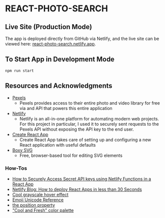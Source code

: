 # REACT-PHOTO-SEARCH

## Live Site (Production Mode)

The app is deployed directly from GitHub via Netlify, and the live site can be viewed here: [react-photo-search.netlify.app](https://react-photo-search.netlify.app/).  

## To Start App in Development Mode

`npm run start`  

## Resources and Acknowledgments  

- [Pexels](https://www.pexels.com/api)  
  - Pexels provides access to their entire photo and video library for free via and API that powers this entire application
- [Netlify](https://docs.netlify.com/)  
  - Netlify is an all-in-one platform for automating modern web projects. For this project in particular, I used it to securely sent requests to the Pexels API without exposing the API key to the end user.  
- [Create React App](https://create-react-app.dev/)  
  - Create React App takes care of setting up and configuring a new React application with useful defaults  
- [Boxy SVG](https://boxy-svg.com/)  
  - Free, browser-based tool for editing SVG elements

### How-Tos

- [How to Securely Access Secret API keys using Netlify Functions in a React App](https://www.freecodecamp.org/news/how-to-access-secret-api-keys-using-netlify-functions-in-a-react-app/)
- [Netlify Blog: How to deploy React Apps in less than 30 Seconds](https://www.netlify.com/blog/2016/07/22/deploy-react-apps-in-less-than-30-seconds/)
- [Cool grayscale hover effect](https://codepen.io/AnthonyMoss/pen/RwwyQQ)
- [Emoji Unicode Reference](https://www.w3schools.com/charsets/ref_emoji.asp)  
- [the position property](https://www.w3schools.com/cssref/tryit.asp?filename=trycss_position2)
- ["Cool and Fresh" color palette](https://visme.co/blog/website-color-schemes/#attachment_13239)

